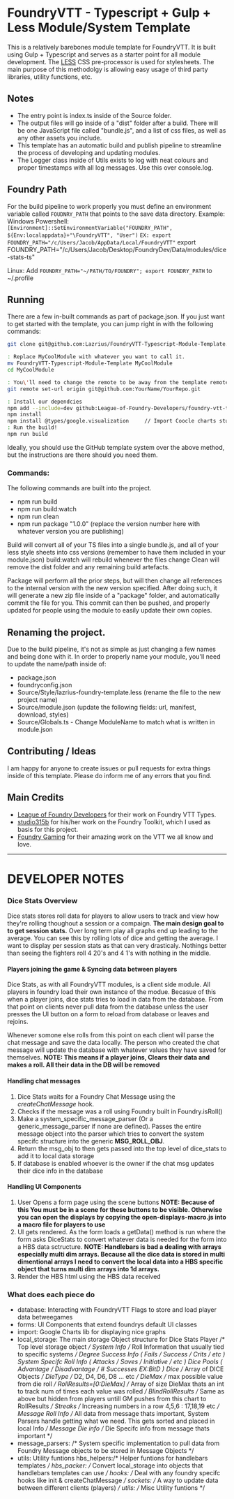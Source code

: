 # FoundryVTT - Typescript + Gulp + Less Module/System Template

This is a relatively barebones module template for FoundryVTT. It is built using Gulp + Typescript and serves as a starter point for all module development. The [LESS](https://lesscss.org/) CSS pre-processor is used for stylesheets. The main purpose of this methodolgy is allowing easy usage of third party libraries, utility functions, etc.

## Notes
- The entry point is index.ts inside of the Source folder.
- The output files will go inside of a "dist" folder after a build. There will be one JavaScript file called "bundle.js", and a list of css files, as well as any other assets you include.
- This template has an automatic build and publish pipeline to streamline the process of developing and updating modules.
- The Logger class inside of Utils exists to log with neat colours and proper timestamps with all log messages. Use this over console.log.

## Foundry Path
For the build pipeline to work properly you must define an environment variable called `FOUDNRY_PATH` that points to the save data directory. Example: 
Windows Powershell:
`[Environment]::SetEnvironmentVariable("FOUNDRY_PATH", ${Env:localappdata}+"\FoundryVTT", "User")`
`EX: export FOUNDRY_PATH="/c/Users/Jacob/AppData/Local/FoundryVTT"`
export FOUNDRY_PATH="/c/Users/Jacob/Desktop/FoundryDev/Data/modules/dice-stats-ts"

Linux:
Add `FOUNDRY_PATH="~/PATH/TO/FOUNDRY"; export FOUNDRY_PATH` to ~/.profile

## Running
There are a few in-built commands as part of package.json. If you just want to get started with the template, you can jump right in with the following commands:
```bash
git clone git@github.com:Lazrius/FoundryVTT-Typescript-Module-Template.git

: Replace MyCoolModule with whatever you want to call it.
mv FoundryVTT-Typescript-Module-Template MyCoolModule
cd MyCoolModule

: You\'ll need to change the remote to be away from the template remote.
git remote set-url origin git@github.com:YourName/YourRepo.git

: Install our dependcies
npm add --include=dev github:League-of-Foundry-Developers/foundry-vtt-types#main  -- Add the V12 declerations
npm install
npm install @types/google.visualization     // Import Coocle charts stuff
: Run the build!
npm run build
```

Ideally, you should use the GitHub template system over the above method, but the instructions are there should you need them.

### Commands:
The following commands are built into the project.
- npm run build
- npm run build:watch
- npm run clean
- npm run package "1.0.0" (replace the version number here with whatever version you are publishing)

Build will convert all of your TS files into a single bundle.js, and all of your less style sheets into css versions (remember to have them included in your module.json)
build:watch will rebuild whenever the files change
Clean will remove the dist folder and any remaining build artefacts.

Package will perform all the prior steps, but will then change all references to the internal version with the new version specified. After doing such, it will generate a new zip file inside of a "package" folder, and automatically commit the file for you.
This commit can then be pushed, and properly updated for people using the module to easily update their own copies.

## Renaming the project.
Due to the build pipeline, it's not as simple as just changing a few names and being done with it. In order to properly name your module, you'll need to update the name/path inside of: 
- package.json 
- foundryconfig.json
- Source/Style/lazrius-foundry-template.less (rename the file to the new project name)
- Source/module.json (update the following fields: url, manifest, download, styles)
- Source/Globals.ts - Change ModuleName to match what is written in module.json

## Contributing / Ideas
I am happy for anyone to create issues or pull requests for extra things inside of this template. Please do inform me of any errors that you find.

## Main Credits
- [League of Foundry Developers](https://github.com/League-of-Foundry-Developers/foundry-vtt-types) for their work on Foundry VTT Types.
- [studio315b](https://gitlab.com/studio315b/foundryvtt-tools) for his/her work on the Foundry Toolkit, which I used as basis for this project.
- [Foundry Gaming](https://foundryvtt.com) for their amazing work on the VTT we all know and love.

___

# DEVELOPER NOTES

### Dice Stats Overview 
Dice stats stores roll data for players to allow users to track and view how they're rolling thoughout a session or a compaign. **The main design goal to to get session stats.** Over long term play all graphs end up leading to the average. You can see this by rolling lots of dice and getting the average. I want to display per session stats as that can very drasticaly. Nothings better than seeing the fighters roll 4 20's and 4 1's with nothing in the middle. 

#### Players joining the game & Syncing data between players
Dice Stats, as with all FoundryVTT modules, is a client side module. All players in foundry load their own instance of the modue. Becasue of this when a player joins, dice stats tries to load in data from the database. From that point on clients never pull data from the database unless the user presses the UI button on a form to reload from database or leaves and rejoins. 

Whenever somone else rolls from this point on each client will parse the chat message and save the data locally. The person who created the chat message will update the database with whatever values they have saved for themselves. **NOTE: This means if a player joins, Clears their data and makes a roll. All their data in the DB will be removed**

#### Handling chat messages
1. Dice Stats waits for a Foundry Chat Message using the *createChatMessage* hook. 
2. Checks if the message was a roll using Foundry built in Foundry.isRoll()
3. Make a system_specific_message_parser (Or a generic_message_parser if none are defined). Passes the entire message object into the parser which tries to convert the system specifc structure into the generic **MSG_ROLL_OBJ**. 
4. Return the msg_obj to then gets passed into the top level of dice_stats to add it to local data storage
5. If database is enabled whoever is the owner if the chat msg updates their dice info in the database

#### Handling UI Components
1. User Opens a form page using the scene buttons **NOTE: Because of this You must be in a scene for these buttons to be visible. Otherwise you can open the displays by copying the open-displays-macro.js into a macro file for players to use**
2. UI gets rendered. As the form loads a getData() method is run where the form asks DiceStats to convert whatever data is needed for the form into a HBS data sctructure. **NOTE: Handlebars is bad a dealing with arrays especially multi dim arrays. Because all the dice data is stored in multi dimentional arrays I need to convert the local data into a HBS specific object that turns multi dim arrays into 1d arrays.**
3. Render the HBS html using the HBS data received

### What does each piece do
- database: Interacting with FoundryVTT Flags to store and load player data betweegames
- forms:    UI Components that extend foundrys default UI classes
- import:   Google Charts lib for displaying nice graphs
- local_storage:    The main storage Object structure for Dice Stats
    Player /* Top level storage object */
        System Info /* Roll Information that usually tied to specific systems */
            Degree Success Info         ( Fails / Success / Crits / etc )
            System Specifc Roll Info    ( Attacks / Saves / Initiative / etc )
            Dice Pools                  ( Advantage / Disadvantage / # Successes EX:BitD )
        Dice /* Array of DICE Objects */
            DieType /* D2, D4, D6, D8 ... etc */
            DieMax  /* max possible value from die roll */
            RollResults=[0:DieMax] /* Array of size DieMax thats an int to track num of times each value was rolled */
            BlindRollResults /* Same as above but hidden from players untill GM pushes from this chart to RollResults */
            Streaks /* Increasing numbers in a row 4,5,6 : 17,18,19 etc */
    Message Roll Info       /* All data from message thats important, System Parsers handle getting what we need. This gets sorted and placed in local Info */
        Message Die info    /* Die Specifc info from message thats important */
- message_parsers:  /* System specific implementation to pull data from Foundry Message objects to be stored in Message Objects */
- utils: Utility funtions
    hbs_helpers:/* Helper funtions for handlebars templates */
    hbs_packer: /* Convert local_storage into objects that handlebars templates can use */
    hooks:      /* Deal with any foundry specifc hooks like init & createChatMessage */
    sockets:    /* A way to update data between different clients (players) */
    utils:      /* Misc Utility funtions */
